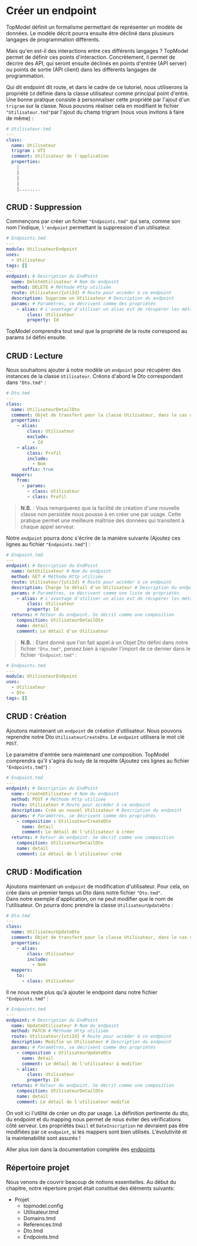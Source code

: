 # Créer un endpoint

TopModel définit un formalisme permettant de représenter un modèle de données. Le modèle décrit pourra ensuite être décliné dans plusieurs langages de programmation différents.

Mais qu'en est-il des interactions entre ces différents langages ? TopModel permet de définir ces points d'interaction. Concrètement, il permet de décrire des API, qui seront ensuite déclinés en points d'entrée (API server) ou points de sortie (API client) dans les différents langages de programmation.

Qui dit endpoint dit route, et dans le cadre de ce tutoriel, nous utiliserons la propriété `Id` définie dans la classe utilisateur comme principal point d'entré. Une bonne pratique consiste à personnaliser cette propriété par l'ajout d'un `trigram` sur la classe. Nous pouvons réaliser cela en modifiant le fichier `"Utilisateur.tmd"`par l'ajout du champ trigram (nous vous invitons à faire de même) :

```yaml
# Utilisateur.tmd
---
class:
  name: Utilisateur
  trigram : UTI
  comment: Utilisateur de l'application
  properties:
    |
    |
    |
    |
    |........
```




## CRUD : Suppression

Commençons par créer un fichier `"Endpoints.tmd"` qui sera, comme son nom l'indique, `l'endpoint` permettant la suppression d'un utilisateur.


```yaml
# Endpoints.tmd
---
module: UtilisateurEndpoint
uses:
  - Utilisateur
tags: []
---
endpoint: # Description du EndPoint
  name: DeleteUtilisateur # Nom du endpoint
  method: DELETE # Méthode Http utilisée
  route: Utilisateur/{utiId} # Route pour accéder à ce endpoint
  description: Supprime un Utilisateur # Description du endpoint
  params: # Paramètres, se décrivent comme des propriétés
    - alias: # L'avantage d'utiliser un alias est de récupérer les méta-données de cette propiété (commentaire, domaine...) gratuitement
        class: Utilisateur
        property: Id 
```



 TopModel comprendra tout seul que la propriété de la route correspond au params `Id` défini ensuite.

## CRUD : Lecture

Nous souhaitons ajouter à notre modèle un `endpoint` pour récupérer des instances de la classe `Utilisateur`. Créons d'abord le Dto correspondant dans `"Dto.tmd"` :

```yaml
# Dto.tmd
---
class:
  name: UtilisateurDetailDto
  comment: Objet de transfert pour la classe Utilisateur, dans le cas de la consultation de la page de détail
  properties:
    - alias:
        class: Utilisateur
        exclude:
          - Id
    - alias:
        class: Profil
        include:
          - Nom
      suffix: true
  mappers:
    from:
      - params:
        - class: Utilisateur
        - class: Profil
```

> **N.B.** : Vous remarquerez que la facilité de création d'une nouvelle classe non persistée nous pousse à en créer une par usage. Cette pratique permet une meilleure maîtrise des données qui transitent à chaque appel serveur.

Notre `endpoint` pourra donc s'écrire de la manière suivante (Ajoutez ces lignes au fichier `"Endpoints.tmd"`) :

```yaml
# Endpoint.tmd
---
endpoint: # Description du EndPoint
  name: GetUtilisateur # Nom du endpoint
  method: GET # Méthode Http utilisée
  route: Utilisateur/{utiId} # Route pour accéder à ce endpoint
  description: Charge le détail d'un Utilisateur # Description du endpoint
  params: # Paramètres, se décrivent comme une liste de propriétés
    - alias: # L'avantage d'utiliser un alias est de récupérer les méta-données de cette propiété (commentaire, domaine) gratuitement
        class: Utilisateur
        property: Id 
  returns: # Retour du endpoint. Se décrit comme une composition
    composition: UtilisateurDetailDto
    name: detail
    comment: Le détail d'un Utilisateur
```
> **N.B.** : Etant donné que l'on fait appel à un Objet Dto défini dans notre fichier `"Dto.tmd"`, pensez bien à rajouter l'import de ce dernier dans le fichier `"Endpoint.tmd"` :

```yaml
# Endpoints.tmd
---
module: UtilisateurEndpoint
uses:
  - Utilisateur
  - Dto
tags: []
```


## CRUD : Création

Ajoutons maintenant un `endpoint` de création d'utilisateur. Nous pouvons reprendre notre Dto `UtilisateurCreateDto`. Le `endpoint` utilisera le mot clé `POST`.

Le paramètre d'entrée sera maintenant une composition. TopModel comprendra qu'il s'agira du `body` de la requête (Ajoutez ces lignes au fichier `"Endpoints.tmd"`) :

```yaml
# Endpoint.tmd
---
endpoint: # Description du EndPoint
  name: CreateUtilisateur # Nom du endpoint
  method: POST # Méthode Http utilisée
  route: Utilisateur # Route pour accéder à ce endpoint
  description: Créé un nouvel Utilisateur # Description du endpoint
  params: # Paramètres, se décrivent comme des propriétés
    - composition : UtilisateurCreateDto
      name: detail
      comment: Le détail de l'utilisateur à créer
  returns: # Retour du endpoint. Se décrit comme une composition
    composition: UtilisateurDetailDto
    name: detail
    comment: Le détail de l'utilisateur créé
```

## CRUD : Modification

Ajoutons maintenant un `endpoint` de modification d'utilisateur. Pour cela, on crée dans un premier temps un Dto dans notre fichier `"Dto.tmd"`.  
Dans notre exemple d'application, on ne peut modifier que le nom de l'utilisateur. On pourra donc prendre la classe `UtilisateurUpdateDto` :

```yaml
# Dto.tmd
---
class:
  name: UtilisateurUpdateDto
  comment: Objet de transfert pour la classe Utilisateur, dans le cas de la modification de celui-ci
  properties:
    - alias:
        class: Utilisateur
        include:
          - Nom
  mappers:
    to:
      - class: Utilisateur
```

Il ne nous reste plus qu'à ajouter le endpoint dans notre fichier `"Endpoints.tmd"` :
```yaml
# Endpoints.tmd
---
endpoint: # Description du EndPoint
  name: UpdateUtilisateur # Nom du endpoint
  method: PATCH # Méthode Http utilisée
  route: Utilisateur/{utiId} # Route pour accéder à ce endpoint
  description: Modifie un Utilisateur # Description du endpoint
  params: # Paramètres, se décrivent comme des propriétés
    - composition : UtilisateurUpdateDto
      name: detail
      comment: Le détail de l'utilisateur à modifier
    - alias:
        class: Utilisateur
        property: Id 
  returns: # Retour du endpoint. Se décrit comme une composition
    composition: UtilisateurDetailDto
    name: detail
    comment: Le détail de l'utilisateur modifié
```

On voit ici l'utilité de créer un dto par usage. La définition pertinente du dto, du endpoint et du mapping nous permet de nous éviter des vérifications côté serveur. Les propriétés `Email` et `DateInscription` ne devraient pas être modifiées par ce `endpoint`, si les mappers sont bien utilisés. L'évolutivité et la maintenabilité sont assurés !

Aller plus loin dans la documentation complète des [endpoints](/model/endpoints)

## Répertoire projet
Nous venons de couvrir beacoup de notions essentielles. Au début du chapitre, notre répertoire projet était constitué des éléments suivants:
- Projet
  - topmodel.config
  - Utilisateur.tmd
  - Domains.tmd
  - References.tmd
  - Dto.tmd
  - Endpoints.tmd

